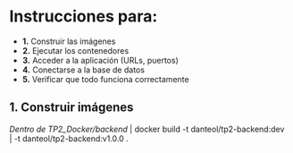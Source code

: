 # Instrucciones para:

- **1.** Construir las imágenes
- **2.** Ejecutar los contenedores
- **3.** Acceder a la aplicación (URLs, puertos)
- **4.** Conectarse a la base de datos
- **5.** Verificar que todo funciona correctamente

## 1. Construir imágenes

_Dentro de TP2_Docker/backend_
| docker build -t danteol/tp2-backend:dev \
|             -t danteol/tp2-backend:v1.0.0 .

